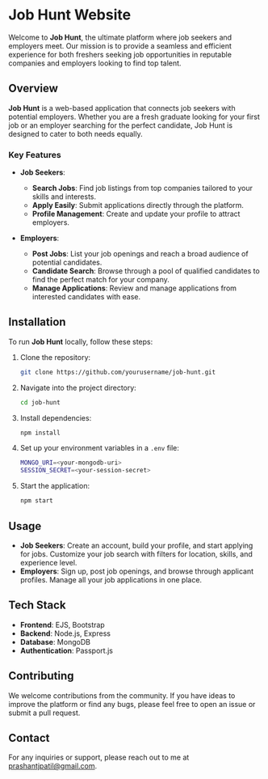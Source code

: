 # Job Hunt Website

Welcome to **Job Hunt**, the ultimate platform where job seekers and employers meet. Our mission is to provide a seamless and efficient experience for both freshers seeking job opportunities in reputable companies and employers looking to find top talent.

## Overview

**Job Hunt** is a web-based application that connects job seekers with potential employers. Whether you are a fresh graduate looking for your first job or an employer searching for the perfect candidate, Job Hunt is designed to cater to both needs equally.

### Key Features

- **Job Seekers**:
  - **Search Jobs**: Find job listings from top companies tailored to your skills and interests.
  - **Apply Easily**: Submit applications directly through the platform.
  - **Profile Management**: Create and update your profile to attract employers.

- **Employers**:
  - **Post Jobs**: List your job openings and reach a broad audience of potential candidates.
  - **Candidate Search**: Browse through a pool of qualified candidates to find the perfect match for your company.
  - **Manage Applications**: Review and manage applications from interested candidates with ease.

## Installation

To run **Job Hunt** locally, follow these steps:

1. Clone the repository:
   ```bash
   git clone https://github.com/yourusername/job-hunt.git
   ```

2. Navigate into the project directory:
   ```bash
   cd job-hunt
   ```

3. Install dependencies:
   ```bash
   npm install
   ```

4. Set up your environment variables in a `.env` file:
   ```bash
   MONGO_URI=<your-mongodb-uri>
   SESSION_SECRET=<your-session-secret>
   ```

5. Start the application:
   ```bash
   npm start
   ```

## Usage

- **Job Seekers**: Create an account, build your profile, and start applying for jobs. Customize your job search with filters for location, skills, and experience level.
- **Employers**: Sign up, post job openings, and browse through applicant profiles. Manage all your job applications in one place.

## Tech Stack

- **Frontend**: EJS, Bootstrap
- **Backend**: Node.js, Express
- **Database**: MongoDB
- **Authentication**: Passport.js

## Contributing

We welcome contributions from the community. If you have ideas to improve the platform or find any bugs, please feel free to open an issue or submit a pull request.

## Contact

For any inquiries or support, please reach out to me at prashantjpatil@gmail.com. 

